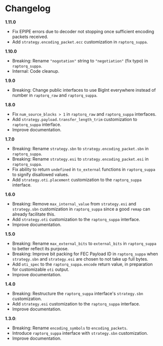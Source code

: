 # Changelog

**1.11.0**

- Fix EPIPE errors due to decoder not stopping once sufficient encoding packets received.
- Add `strategy.encoding_packet.ecc` customization in `raptorq_suppa`.

**1.10.0**

- Breaking: Rename `"nogotation"` string to `"negotiation"` (fix typo) in `raptorq_suppa`.
- Internal: Code cleanup.

**1.9.0**

- Breaking: Change public interfaces to use BigInt everywhere instead of number in `raptorq_raw` and `raptorq_suppa`.

**1.8.0**

- Fix `num_source_blocks > 1` in `raptorq_raw` and `raptorq_suppa` interfaces.
- Add `strategy.payload.transfer_length_trim` customization to `raptorq_suppa` interface.
- Improve documentation.

**1.7.0**

- Breaking: Rename `strategy.sbn` to `strategy.encoding_packet.sbn` in `raptorq_suppa`.
- Breaking: Rename `strategy.esi` to `strategy.encoding_packet.esi` in `raptorq_suppa`.
- Fix ability to return `undefined` in `to_external` functions in `raptorq_suppa` to signify disallowed values.
- Add `strategy.oti.placement` customization to the `raptorq_suppa` interface.

**1.6.0**

- Breaking: Remove `max_internal_value` from `strategy.esi` and `strategy.sbn` customization in `raptorq_suppa` since a good `remap` can already facilitate this.
- Add `strategy.oti` customization to the `raptorq_suppa` interface.
- Improve documentation.

**1.5.0**

- Breaking: Rename `max_external_bits` to `external_bits` in `raptorq_suppa` to better reflect its purpose.
- Breaking: Improve bit packing for FEC Payload ID in `raptorq_suppa` when `strategy.sbn` and `strategy.esi` are chosen to not take up full bytes.
- Add `oti_spec` to the `raptorq_suppa.encode` return value, in preparation for customizable `oti` output.
- Improve documentation.

**1.4.0**

- Breaking: Restructure the `raptorq_suppa` interface's `strategy.sbn` customization.
- Add `strategy.esi` customization to the `raptorq_suppa` interface.
- Improve documentation.

**1.3.0**:

 - Breaking: Rename `encoding_symbols` to `encoding_packets`.
 - Introduce `raptorq_suppa` interface with `strategy.sbn` customization.
 - Improve documentation.
